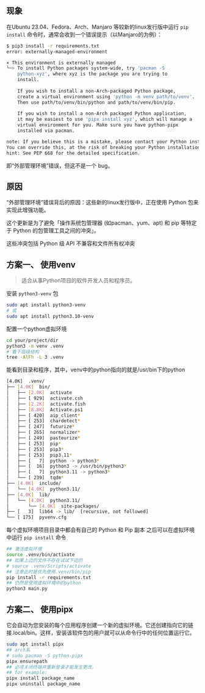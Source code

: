## 现象

在Ubuntu 23.04、Fedora、Arch、Manjaro 等较新的linux发行版中运行
`pip install` 命令时，通常会收到一个错误提示（以Manjaro的为例）：


```bash
$ pip3 install -r requirements.txt
error: externally-managed-environment

× This environment is externally managed
╰─> To install Python packages system-wide, try 'pacman -S
    python-xyz', where xyz is the package you are trying to
    install.
    
    If you wish to install a non-Arch-packaged Python package,
    create a virtual environment using 'python -m venv path/to/venv'.
    Then use path/to/venv/bin/python and path/to/venv/bin/pip.
    
    If you wish to install a non-Arch packaged Python application,
    it may be easiest to use 'pipx install xyz', which will manage a
    virtual environment for you. Make sure you have python-pipx
    installed via pacman.

note: If you believe this is a mistake, please contact your Python installation or OS distribution provider. \
You can override this, at the risk of breaking your Python installation or OS, by passing --break-system-packages.
hint: See PEP 668 for the detailed specification.
```

即“外部管理环境”错误，但这不是一个 bug。

## 原因

“外部管理环境”错误背后的原因：这些新的linux发行版中，正在使用 Python 包来实现此增强功能。

这个更新是为了避免「操作系统包管理器 (如pacman、yum、apt) 和 pip 等特定于 Python 的包管理工具之间的冲突」。

这些冲突包括 Python 级 API 不兼容和文件所有权冲突

## 方案一、 使用venv

> 适合从事Python项目的软件开发人员和程序员。

安装 `python3-venv` 包

```bash
sudo apt install python3-venv
# 或
sudo apt install python3.10-venv
```

配置一个python虚拟环境

```bash
cd your/project/dir
python3 -m venv .venv
# 看下层级结构
tree -AlFh -L 3 .venv
```

能看到目录和程序，其中，venv中的python指向的就是/usr/bin下的python

```bash
[4.0K]  .venv/
├── [4.0K]  bin/
│   ├── [2.0K]  activate
│   ├── [ 929]  activate.csh
│   ├── [2.2K]  activate.fish
│   ├── [8.8K]  Activate.ps1
│   ├── [ 420]  aip_client*
│   ├── [ 253]  chardetect*
│   ├── [ 247]  futurize*
│   ├── [ 265]  normalizer*
│   ├── [ 249]  pasteurize*
│   ├── [ 253]  pip*
│   ├── [ 253]  pip3*
│   ├── [ 253]  pip3.11*
│   ├── [   7]  python -> python3*
│   ├── [  16]  python3 -> /usr/bin/python3*
│   ├── [   7]  python3.11 -> python3*
│   └── [ 239]  tqdm*
├── [4.0K]  include/
│   └── [4.0K]  python3.11/
├── [4.0K]  lib/
│   └── [4.0K]  python3.11/
│       └── [4.0K]  site-packages/
├── [   3]  lib64 -> lib/  [recursive, not followed]
└── [ 175]  pyvenv.cfg
```

每个虚拟环境项目目录中都会有自己的 Python 和 Pip 副本
之后可以在虚拟环境中运行 `pip install` 命令

```bash
## 激活虚拟环境
source .venv/bin/activate
## 如果上边的文件不存在试试下边的
# source .venv/Scripts/activate
## 注意此时是优先使用.venv/bin/pip
pip install -r requirements.txt
## 仍然是使用虚拟环境中的python
python3 main.py
```

## 方案二、 使用pipx

它会自动为您安装的每个应用程序创建一个新的虚拟环境。它还创建指向它的链接.local/bin。这样，安装该软件包的用户就可以从命令行中的任何位置运行它。

```bash
sudo apt install pipx
## arch系
# sudo pacman -S python-pipx
pipx ensurepath
## 必须关闭终端并重新登录才能发生更改。
## for example:
pipx install package_name
pipx uninstall package_name
```
